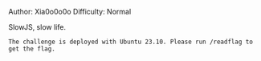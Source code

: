 Author: Xia0o0o0o
Difficulty: Normal

SlowJS, slow life.

    The challenge is deployed with Ubuntu 23.10. Please run /readflag to get the flag.
